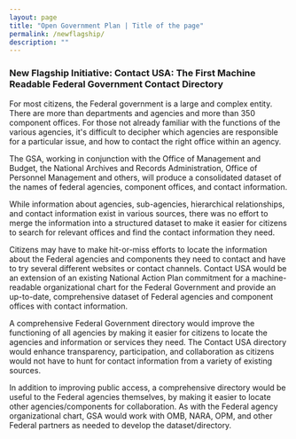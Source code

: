 ```yaml
---
layout: page
title: "Open Government Plan | Title of the page"
permalink: /newflagship/
description: ""
---
```


### New Flagship Initiative: Contact USA: The First Machine Readable Federal Government Contact Directory


<p>For most citizens, the Federal government is a large and complex entity. There are more than departments and agencies and more than 350 component offices. For those not already familiar with the functions of the various agencies, it's difficult to decipher which agencies are responsible for a particular issue, and how to contact the right office within an agency.
</p>

<p>The GSA, working in conjunction with the Office of Management and Budget, the National Archives and Records Administration, Office of Personnel Management and others, will produce a consolidated dataset of the names of federal agencies, component offices, and contact information.</p>

<p>While information about agencies, sub-agencies, hierarchical relationships, and contact information exist in various sources, there was no effort to merge the information into a structured dataset to make it easier for citizens to search for relevant offices and find the contact information they need.</p>

<p>Citizens may have to make hit-or-miss efforts to locate the information about the Federal agencies and components they need to contact and have to try several different websites or contact channels. Contact USA would be an extension of an existing National Action Plan commitment for a machine-readable organizational chart for the Federal Government and provide an up-to-date, comprehensive dataset of Federal agencies and component offices with contact information. </p>

<p>A comprehensive Federal Government directory would improve the functioning of all agencies by making it easier for citizens to locate the agencies and information or services they need. The Contact USA directory would enhance transparency, participation, and collaboration as citizens would not have to hunt for contact information from a variety of existing sources.</p>

<p>In addition to improving public access, a comprehensive directory would be useful to the Federal agencies themselves, by making it easier to locate other agencies/components for collaboration. As with the Federal agency organizational chart, GSA would work with OMB, NARA, OPM, and other Federal partners as needed to develop the dataset/directory.</p>
